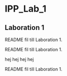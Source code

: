 # IPP_Lab_1

<h2>Laboration 1</h2>
<p>README fil till Laboration 1.</p>
<p>README fil till Laboration 1.</p>
hej
hej
hej
hej
<p>README fil till Laboration 1.</p>
